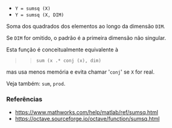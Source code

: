 * `Y = sumsq (X)`
* `Y = sumsq (X, DIM)`

Soma dos quadrados dos elementos ao longo da dimensão `DIM`.

Se `DIM` for omitido, o padrão é a primeira dimensão não singular.

Esta função é conceitualmente equivalente à

>> `sum (x .* conj (x), dim)`

mas usa menos memória e evita chamar '`conj`' se `X` for real.

Veja também: `sum`, `prod`.

### Referências

* https://www.mathworks.com/help/matlab/ref/sumsq.html
* https://octave.sourceforge.io/octave/function/sumsq.html
